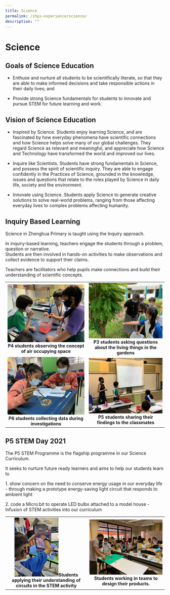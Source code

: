 ```yaml
---
title: Science
permalink: /zhps-experience/science/
description: ""
---
```

# Science

Goals of Science Education
--------------------------

*   Enthuse and nurture all students to be scientifically literate, so that they are able to make informed decisions and take responsible actions in their daily lives; and

*   Provide strong Science fundamentals for students to innovate and pursue STEM for future learning and work.

Vision of Science Education
---------------------------

*   Inspired by Science. Students enjoy learning Science, and are fascinated by how everyday phenomena have scientific connections and how Science helps solve many of our global challenges. They regard Science as relevant and meaningful, and appreciate how Science and Technology have transformed the world and improved our lives.

*   Inquire like Scientists. Students have strong fundamentals in Science, and possess the spirit of scientific inquiry. They are able to engage confidently in the Practices of Science, grounded in the knowledge, issues and questions that relate to the roles played by Science in daily life, society and the environment.

*   Innovate using Science. Students apply Science to generate creative solutions to solve real-world problems, ranging from those affecting everyday lives to complex problems affecting humanity.

Inquiry Based Learning
----------------------

Science in Zhenghua Primary is taught using the Inquiry approach.

  

In inquiry-based learning, teachers engage the students through a problem, question or narrative.  
Students are then involved in hands-on activities to make observations and collect evidence to support their claims.


Teachers are facilitators who help pupils make connections and build their understanding of scientific concepts.

|   |   |
|:-:|:-:|
| ![](/images/ZHPS%20Experience/Science/P4%20students%20observing%20the%20concept%20of%20air%20occupying%20space.jpg) **P4 students observing the concept of air occupying space** | ![](/images/ZHPS%20Experience/Science/P3%20students%20asking%20questions%20about%20the%20living%20things%20in%20the%20gardens.jpg) **P3 students asking questions about the living things in the gardens** |
|  ![](/images/ZHPS%20Experience/Science/P6%20students%20collecting%20data%20during%20investigations.jpg)**P6 students collecting data during investigations** | ![](/images/ZHPS%20Experience/Science/P5%20students%20sharing%20their%20findings%20to%20the%20classmates.jpg)**P5 students sharing their findings to the classmates**  |


P5 STEM Day 2021
----------------

The P5 STEM Programme is the flagship programme in our Science Curriculum.


It seeks to nurture future ready learners and aims to help our students learn to

1\.  show concern on the need to conserve energy usage in our everyday life - through making a prototype energy-saving light circuit that responds to ambient light

2\.  code a Micro:bit to operate LED bulbs attached to a model house - Infusion of STEM activities into our curriculum

|   |   |
|:-:|:-:|
| <img src="/images/ZHPS%20Experience/Science/Students%20applying%20their%20understanding%20of%20circuits%20in%20the%20STEM%20activity.jpg" style="width:57%">**Students applying their understanding of circuits in the STEM activity**  | ![](/images/ZHPS%20Experience/Science/Students%20working%20in%20teams%20to%20design%20their%20products.jpg) **Students working in teams to design their products.**  |
